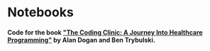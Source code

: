 # Notebooks
#### Code for the book ["The Coding Clinic: A Journey Into Healthcare Programming"](https://codeclinic.io) by Alan Dogan and Ben Trybulski.
